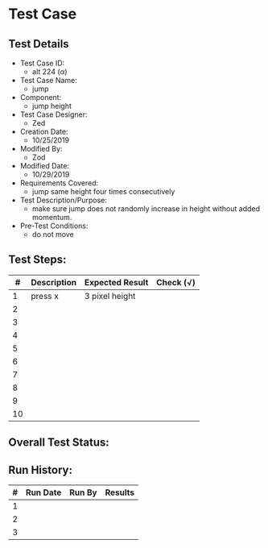 # Test Case 

## Test Details

* Test Case ID:
  * alt 224 (α)
* Test Case Name:
  * jump
* Component: 
  * jump height
* Test Case Designer:
  * Zed
* Creation Date:
  * 10/25/2019
* Modified By:
  * Zod
* Modified Date:
  * 10/29/2019
* Requirements Covered:
  * jump same height four times consecutively 
* Test Description/Purpose:
  * make sure jump does not randomly increase in height without added momentum.
* Pre-Test Conditions:
  * do not move
## Test Steps: 
| # | Description | Expected Result | Check (√) |
| --- | --- | --- | --- |
| 1 |press x | 3 pixel height| |			
| 2 | | | |			
| 3 | | | |			
| 4 | | | |			
| 5 | | | |			
| 6 | | | |			
| 7 | | | |			
| 8 | | | |			
| 9 | | | |			
| 10 | | | |			

## Overall Test Status:



## Run History:
| # |	Run Date |	Run By |	Results |
| --- | --- | --- | --- |
| 1 | | | |			
| 2 | | | |			
| 3 | | | |			

